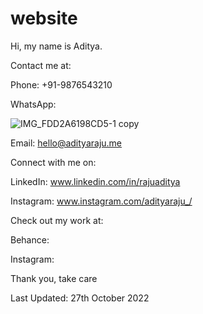 # website
Hi, my name is Aditya.

Contact me at:

Phone: +91-9876543210

WhatsApp:

![IMG_FDD2A6198CD5-1 copy](https://user-images.githubusercontent.com/101379574/198302802-7f58ad4f-07da-4a43-a4e3-a0f204af3d1a.jpeg)

Email: [hello@adityaraju.me](mailto:hello@adityaraju.me)

Connect with me on:

LinkedIn: www.linkedin.com/in/rajuaditya

Instagram: www.instagram.com/adityaraju_/

Check out my work at:

Behance:

Instagram:

Thank you, take care

Last Updated: 27th October 2022
